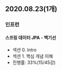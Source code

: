 ## 2020.08.23(1개)
### 인프런
#### 스프링 데이터 JPA - 백기선
   * 섹션 0. Intro
   * 섹션 1. 핵심 개념 이해
   * 진행률: 33%(15/45강)
